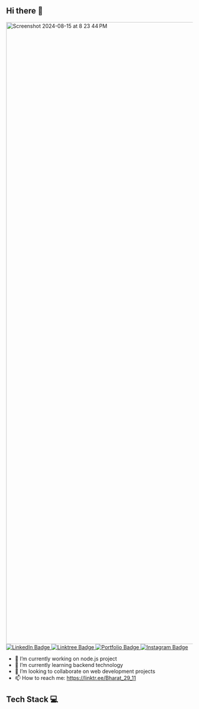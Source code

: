## Hi there 👋

<a href="https://ibharatbhushan.netlify.app/" target="_blank">
    <img width="1680" alt="Screenshot 2024-08-15 at 8 23 44 PM" src="https://github.com/user-attachments/assets/a5a0a76c-fa8b-4be6-b107-f08c522ed967">
</a>
<a href="https://www.linkedin.com/in/bhushan9473" target="_blank">
    <img src="https://img.shields.io/badge/LinkedIn-0077B5?style=for-the-badge&logo=linkedin&logoColor=white" alt="LinkedIn Badge"/>
</a><a href="https://linktr.ee/Bharat_29_11" target="_blank">
    <img src="https://img.shields.io/badge/Linktree-000000?style=for-the-badge&logo=linktree&logoColor=white" alt="Linktree Badge"/>
</a><a href="https://ibharatbhushan.netlify.app/" target="_blank">
    <img src="https://img.shields.io/badge/Portfolio-000000?style=for-the-badge&logo=portfolio&logoColor=white" alt="Portfolio Badge"/>
</a><a href="https://www.instagram.com/n4ruto_uzumakix" target="_blank">
    <img src="https://img.shields.io/badge/Instagram-E4405F?style=for-the-badge&logo=instagram&logoColor=white" alt="Instagram Badge"/>
</a>
<br>



- 🔭 I’m currently working on node.js project
- 🌱 I’m currently learning backend technology
- 👯 I’m looking to collaborate on web development projects
- 📫 How to reach me: https://linktr.ee/Bharat_29_11



## Tech Stack :computer:

